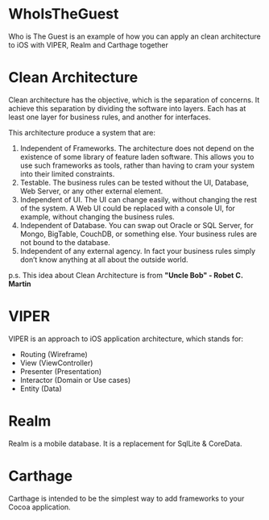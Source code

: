 # WhoIsTheGuest
Who is The Guest is an example of how you can apply an clean architecture to iOS with VIPER, Realm and Carthage together

# Clean Architecture
Clean architecture has the objective, which is the separation of concerns. It achieve this separation by dividing the software into layers. Each has at least one layer for business rules, and another for interfaces.

This architecture produce a system that are:

1. Independent of Frameworks. The architecture does not depend on the existence of some library of feature laden software. This allows you to use such frameworks as tools, rather than having to cram your system into their limited constraints.
2. Testable. The business rules can be tested without the UI, Database, Web Server, or any other external element.
3. Independent of UI. The UI can change easily, without changing the rest of the system. A Web UI could be replaced with a console UI, for example, without changing the business rules.
4. Independent of Database. You can swap out Oracle or SQL Server, for Mongo, BigTable, CouchDB, or something else. Your business rules are not bound to the database.
5. Independent of any external agency. In fact your business rules simply don’t know anything at all about the outside world.

p.s. This idea about Clean Architecture is from **"Uncle Bob" - Robet C. Martin**

# VIPER
VIPER is an approach to iOS application architecture, which stands for:

- Routing (Wireframe)
- View (ViewController)
- Presenter (Presentation)
- Interactor (Domain or Use cases)
- Entity (Data)

# Realm
Realm is a mobile database. It is a replacement for SqlLite & CoreData.

# Carthage
Carthage is intended to be the simplest way to add frameworks to your Cocoa application.
